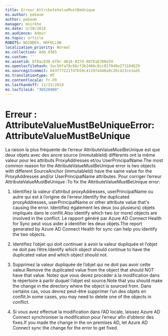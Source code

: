 ```yaml
---
title: Erreur AttributeValueMustBeUnique
ms.author: pebaum
author: pebaum
manager: mnirkhe
ms.date: 3/20/2018
ms.audience: Admin
ms.topic: article
ROBOTS: NOINDEX, NOFOLLOW
localization_priority: Normal
ms.collection: Adm_O365
ms.custom: ''
ms.assetid: bf8ac830-6f0c-4616-827d-987616700e59
ms.openlocfilehash: 5ac56fa78c66cf3b246bc0cc01f040e27310d629
ms.sourcegitcommit: b43f77221f47b50c41197a448a9c26c423ce1ad5
ms.translationtype: MT
ms.contentlocale: fr-FR
ms.lasthandoff: 11/15/2019
ms.locfileid: "36526988"
---
```

# <a name="error-attributevaluemustbeunique"></a><span data-ttu-id="18938-102">Erreur : AttributeValueMustBeUnique</span><span class="sxs-lookup"><span data-stu-id="18938-102">Error: AttributeValueMustBeUnique</span></span>

<span data-ttu-id="18938-103">La raison la plus fréquente de l’erreur AttributeValueMustBeUnique est que deux objets avec des ancre source (immutableId) différents ont la même valeur pour les attributs ProxyAddresses et/ou UserPrincipalName.</span><span class="sxs-lookup"><span data-stu-id="18938-103">The most common reason for the AttributeValueMustBeUnique error is two objects with different SourceAnchor (immutableId) have the same value for the ProxyAddresses and/or UserPrincipalName attributes.</span></span> <span data-ttu-id="18938-104">Pour corriger l’erreur AttributeValueMustBeUnique :</span><span class="sxs-lookup"><span data-stu-id="18938-104">To fix the AttributeValueMustBeUnique error:</span></span>
  
1. <span data-ttu-id="18938-105">Identifiez la valeur d’attribut proxyAddresses, userPrincipalName ou autre qui est à l’origine de l’erreur.</span><span class="sxs-lookup"><span data-stu-id="18938-105">Identify the duplicated proxyAddresses, userPrincipalName or other attribute value that's causing the error.</span></span> <span data-ttu-id="18938-106">Identifiez également les deux (ou plusieurs) objets impliqués dans le conflit.</span><span class="sxs-lookup"><span data-stu-id="18938-106">Also identify which two (or more) objects are involved in the conflict.</span></span> <span data-ttu-id="18938-107">Le rapport généré par Azure AD Connect Health for Sync peut vous aider à identifier les deux objets.</span><span class="sxs-lookup"><span data-stu-id="18938-107">The report generated by Azure AD Connect Health for sync can help you identify the two objects.</span></span>
    
2. <span data-ttu-id="18938-108">Identifiez l’objet qui doit continuer à avoir la valeur dupliquée et l’objet ne doit pas l’être.</span><span class="sxs-lookup"><span data-stu-id="18938-108">Identify which object should continue to have the duplicated value and which object should not.</span></span>
    
3. <span data-ttu-id="18938-109">Supprimez la valeur dupliquée de l’objet qui ne doit pas avoir cette valeur.</span><span class="sxs-lookup"><span data-stu-id="18938-109">Remove the duplicated value from the object that should NOT have that value.</span></span> <span data-ttu-id="18938-110">Notez que vous devez procéder à la modification dans le répertoire à partir duquel l’objet est source.</span><span class="sxs-lookup"><span data-stu-id="18938-110">Note that you should make the change in the directory where the object is sourced from.</span></span> <span data-ttu-id="18938-111">Dans certains cas, vous devrez peut-être supprimer l’un des objets en conflit.</span><span class="sxs-lookup"><span data-stu-id="18938-111">In some cases, you may need to delete one of the objects in conflict.</span></span>
    
4. <span data-ttu-id="18938-112">Si vous avez effectué la modification dans l’AD locale, laissez Azure AD Connect synchroniser la modification pour l’erreur afin d’obtenir des fixes.</span><span class="sxs-lookup"><span data-stu-id="18938-112">If you made the change in the on premises AD, let Azure AD Connect sync the change for the error to get fixed.</span></span>
    

